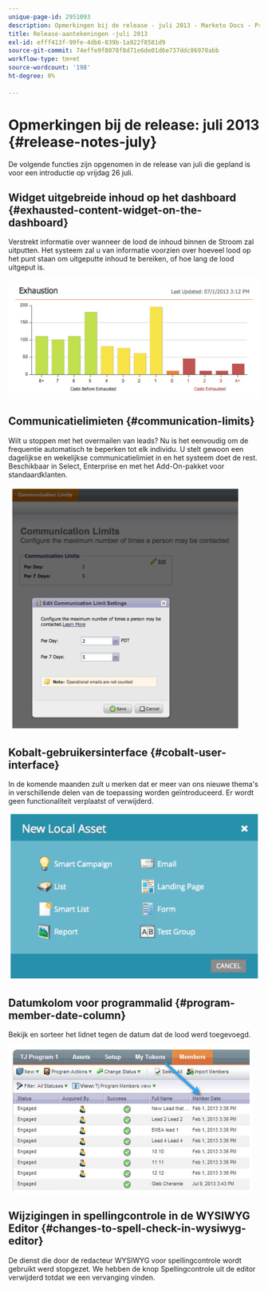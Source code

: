 ```yaml
---
unique-page-id: 2951093
description: Opmerkingen bij de release - juli 2013 - Marketo Docs - Productdocumentatie
title: Release-aantekeningen -juli 2013
exl-id: efff413f-99fe-4db6-839b-1a922f8581d9
source-git-commit: 74effe9f8078f8d71e6de01d6e737ddc86978abb
workflow-type: tm+mt
source-wordcount: '198'
ht-degree: 0%

---
```


# Opmerkingen bij de release: juli 2013 {#release-notes-july}

De volgende functies zijn opgenomen in de release van juli die gepland is voor een introductie op vrijdag 26 juli.

## Widget uitgebreide inhoud op het dashboard {#exhausted-content-widget-on-the-dashboard}

Verstrekt informatie over wanneer de lood de inhoud binnen de Stroom zal uitputten. Het systeem zal u van informatie voorzien over hoeveel lood op het punt staan om uitgeputte inhoud te bereiken, of hoe lang de lood uitgeput is.

![](assets/image2014-9-22-16-3a30-3a50.png)

## Communicatielimieten {#communication-limits}

Wilt u stoppen met het overmailen van leads? Nu is het eenvoudig om de frequentie automatisch te beperken tot elk individu. U stelt gewoon een dagelijkse en wekelijkse communicatielimiet in en het systeem doet de rest. Beschikbaar in Select, Enterprise en met het Add-On-pakket voor standaardklanten.

![](assets/image2014-9-22-16-3a31-3a13.png)

## Kobalt-gebruikersinterface {#cobalt-user-interface}

In de komende maanden zult u merken dat er meer van ons nieuwe thema&#39;s in verschillende delen van de toepassing worden geïntroduceerd. Er wordt geen functionaliteit verplaatst of verwijderd.

![](assets/image2014-9-22-16-3a31-3a42.png)

## Datumkolom voor programmalid {#program-member-date-column}

Bekijk en sorteer het lidnet tegen de datum dat de lood werd toegevoegd.

![](assets/image2014-9-22-16-3a32-3a1.png)

## Wijzigingen in spellingcontrole in de WYSIWYG Editor {#changes-to-spell-check-in-wysiwyg-editor}

De dienst die door de redacteur WYSIWYG voor spellingcontrole wordt gebruikt werd stopgezet. We hebben de knop Spellingcontrole uit de editor verwijderd totdat we een vervanging vinden.
